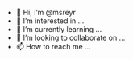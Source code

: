 - 👋 Hi, I’m @msreyr
- 👀 I’m interested in ...
- 🌱 I’m currently learning ...
- 💞️ I’m looking to collaborate on ...
- 📫 How to reach me ...

<!---
msreyr/msreyr is a ✨ special ✨ repository because its `README.md` (this file) appears on your GitHub profile.
You can click the Preview link to take a look at your changes.
--->

